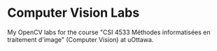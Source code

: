 # Computer Vision Labs
My OpenCV labs for the course "CSI 4533 Méthodes informatisées en traitement d'image" (Computer Vision) at uOttawa.
